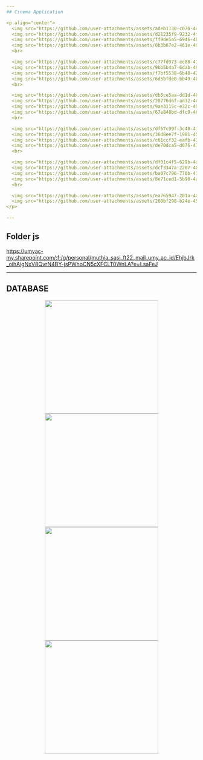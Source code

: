```yaml
---
## Cinema Application

<p align="center">
  <img src="https://github.com/user-attachments/assets/adeb1130-c070-4472-a7ef-805cefd5580a" width="200" height="353">
  <img src="https://github.com/user-attachments/assets/d21235f9-9232-4fe5-8cf5-5a0c4dc75320" width="200" height="350">
  <img src="https://github.com/user-attachments/assets/ff9de5a5-6946-4bf2-a373-dd2f760f4965" width="200" height="355">
  <img src="https://github.com/user-attachments/assets/0b3b67e2-461e-49f3-957c-79cbda076bd6" width="200" height="350">
  <br>

  <img src="https://github.com/user-attachments/assets/c77fd973-ee88-41ac-8d4a-366138759c66" width="200" height="350">
  <img src="https://github.com/user-attachments/assets/9bb5b4a7-6dab-497a-84c4-624dea40531c" width="200" height="355">
  <img src="https://github.com/user-attachments/assets/f7bf5538-6b48-42d4-99d4-be5f06ea843d" width="200" height="355">
  <img src="https://github.com/user-attachments/assets/6d5bfde0-bb49-4bd1-9251-6cc63cad8641" width="200" height="350">
  <br>

  <img src="https://github.com/user-attachments/assets/db5ce5aa-dd1d-48c1-8f1c-445e0d2b0d84" width="200" height="350">
  <img src="https://github.com/user-attachments/assets/20776d6f-ad32-4c55-a396-ebd4c8afe0c6" width="200" height="350">
  <img src="https://github.com/user-attachments/assets/9ae3115c-e32c-499b-a9c3-09c2c2d48a61" width="200" height="355">
  <img src="https://github.com/user-attachments/assets/67e848bd-dfc9-4614-8ce2-2eacceff338d" width="200" height="350">
  <br>

  <img src="https://github.com/user-attachments/assets/df57c99f-3c40-4f48-84a0-716d90e6d059" width="200" height="350">
  <img src="https://github.com/user-attachments/assets/36d8ee7f-1981-4569-a562-45e8242041fa" width="200" height="353">
  <img src="https://github.com/user-attachments/assets/c61ccf32-eafb-435d-a05c-402e67cf4a6f" width="200" height="350">
  <img src="https://github.com/user-attachments/assets/de70dca5-d076-47c0-972a-faadaf46e8d9" width="200" height="353">
  <br>

  <img src="https://github.com/user-attachments/assets/df01c4f5-629b-4de9-af36-7465e94b28de" width="200" height="353">
  <img src="https://github.com/user-attachments/assets/dcf3347a-2207-487a-ac06-487858b809da" width="200" height="350">
  <img src="https://github.com/user-attachments/assets/ba07c796-770b-4163-8981-c0e230117aef" width="200" height="353">
  <img src="https://github.com/user-attachments/assets/8e71ced1-5b90-4a6c-93cb-3cf02dfc0242" width="200" height="350">
  <br>

  <img src="https://github.com/user-attachments/assets/ea765947-201a-4a0a-b58f-8ccb34d8ce54" width="200" height="353">
  <img src="https://github.com/user-attachments/assets/260bf298-b24e-451b-85f8-e7fea25c1051" width="200" height="350">
</p>

---
```

## Folder js
https://umyac-my.sharepoint.com/:f:/g/personal/muthia_sasi_ft22_mail_umy_ac_id/EhjbJrk_oihAigNxV8QvrN4BY-jsPWhoCN5cXFCLT0WnLA?e=LsaFeJ

---
## DATABASE

<p align="center">
  <img src="https://github.com/user-attachments/assets/b16fd76a-d36f-4113-b8fa-248e0783da9b" width="300">
  <img src="https://github.com/user-attachments/assets/54f6493c-a472-4b4e-b4da-8cf61435a22a" width="300">
  <br>
  <img src="https://github.com/user-attachments/assets/7b528ef5-e29e-48a9-aa2b-feeb16e9be34" width="300">
  <img src="https://github.com/user-attachments/assets/08438306-d6f2-4019-ab51-752e51bc78fc" width="300">
</p>
